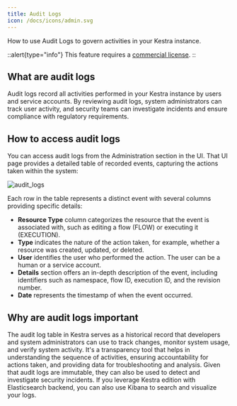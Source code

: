 ```yaml
---
title: Audit Logs
icon: /docs/icons/admin.svg
---
```


How to use Audit Logs to govern activities in your Kestra instance.

::alert{type="info"}
This feature requires a [commercial license](/pricing).
::

## What are audit logs

Audit logs record all activities performed in your Kestra instance by users and service accounts. By reviewing audit logs, system administrators can track user activity, and security teams can investigate incidents and ensure compliance with regulatory requirements.

## How to access audit logs

You can access audit logs from the Administration section in the UI. That UI page provides a detailed table of recorded events, capturing the actions taken within the system:

![audit_logs](/docs/concepts/audit_logs.png)

Each row in the table represents a distinct event with several columns providing specific details:

- **Resource Type** column categorizes the resource that the event is associated with, such as editing a flow (FLOW) or executing it (EXECUTION).
- **Type** indicates the nature of the action taken, for example, whether a resource was created, updated, or deleted.
- **User** identifies the user who performed the action. The user can be a human or a service account.
- **Details** section offers an in-depth description of the event, including identifiers such as namespace, flow ID, execution ID, and the revision number.
- **Date** represents the timestamp of when the event occurred.

## Why are audit logs important

The audit log table in Kestra serves as a historical record that developers and system administrators can use to track changes, monitor system usage, and verify system activity. It's a transparency tool that helps in understanding the sequence of activities, ensuring accountability for actions taken, and providing data for troubleshooting and analysis. Given that audit logs are immutable, they can also be used to detect and investigate security incidents. If you leverage Kestra edition with Elasticsearch backend, you can also use Kibana to search and visualize your logs.